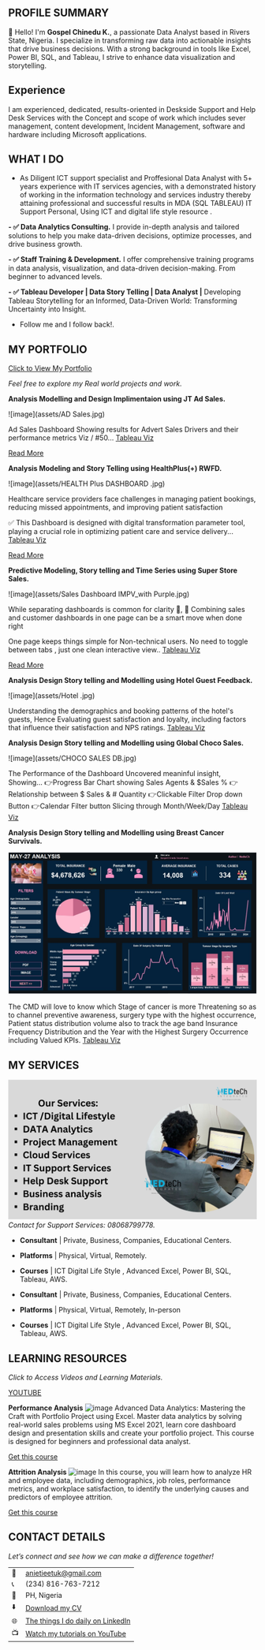 <!--Section 1: Introduce your self-->
## PROFILE SUMMARY

👋 Hello!
I'm **Gospel Chinedu K.**, a passionate Data Analyst based in Rivers State, Nigeria. I specialize in transforming raw data into actionable insights that drive business decisions. With a strong background in tools like Excel, Power BI, SQL, and Tableau, I strive to enhance data visualization and storytelling.

## Experience
I am experienced, dedicated, results-oriented in Deskside Support and Help Desk Services with the Concept and scope of work which includes sever management, content development, Incident Management, software and hardware including Microsoft applications. 


<!--Mention your top/relevant skills here - core and soft skills-->
## WHAT I DO

* As Diligent ICT support specialist and Proffesional Data Analyst with 5+ years experience with IT services agencies, with a demonstrated history of working in the information technology and services industry thereby attaining professional and successful results in MDA (SQL TABLEAU) IT Support Personal, Using ICT and digital life style resource .

**- ✅ Data Analytics Consulting.**
I provide in-depth analysis and tailored solutions to help you make data-driven decisions, optimize processes, and drive business growth. 

**- ✅ Staff Training & Development.**
I offer comprehensive training programs in data analysis, visualization, and data-driven decision-making. From beginner to advanced levels. 

**- ✅ Tableau Developer | Data Story Telling | Data Analyst |** 
Developing Tableau Storytelling for an Informed, Data-Driven World: Transforming Uncertainty into Insight.
- Follow me and I follow back!. 

<!--Section 2: List 3-4 key projects-->
## MY PORTFOLIO 
[Click to View My Portfolio](https://public.tableau.com/app/profile/gospel.chinedu.nwachukwu/vizzes)


*Feel free to explore my Real world projects and work.*

**Analysis Modelling and Design Implimentaion using JT Ad Sales.**

![image](assets/AD Sales.jpg)

Ad Sales Dashboard 
Showing results for Advert Sales Drivers and their performance metrics Viz / #50...
[Tableau Viz](https://public.tableau.com/app/profile/gospel.chinedu.nwachukwu/viz/Ads-SalesDashboard/Dashboard1)

[Read More](https://www.linkedin.com/feed/update/urn:li:activity:7303581624032481280/)

**Analysis Modeling and Story Telling using HealthPlus(+) RWFD.**

![image](assets/HEALTH Plus DASHBOARD .jpg)

Healthcare service providers face challenges in managing patient bookings, reducing missed appointments, and improving patient satisfaction

✅ This Dashboard is designed with digital transformation parameter tool,  playing a crucial role in optimizing patient care and service delivery... 
[Tableau Viz](https://public.tableau.com/app/profile/gospel.chinedu.nwachukwu/viz/HealthPlusDashboard/HEALTHPlusDASHBOARD)

[Read More](https://www.linkedin.com/feed/update/urn:li:activity:7313765139105677313/)

**Predictive Modeling, Story telling and Time Series using Super Store Sales.**

![image](assets/Sales Dashboard IMPV_with Purple.jpg)

While separating dashboards is common for clarity 💯, 🤔 Combining sales and customer dashboards in one page can be a smart move when done right

One page keeps things simple for Non-technical users. No need to toggle between tabs , just one clean interactive view.. [Tableau Viz](https://public.tableau.com/app/profile/gospel.chinedu.nwachukwu/viz/SalesCustomerDashboardIMPV/SalesDashboard2)

[Read More](https://www.linkedin.com/feed/update/urn:li:activity:7319984104995774464/)


**Analysis Design Story telling and Modelling using Hotel Guest Feedback.**

![image](assets/Hotel .jpg)

Understanding the demographics and booking patterns of the hotel's guests, Hence Evaluating guest satisfaction and loyalty, including factors that influence their satisfaction and NPS ratings.
[Tableau Viz](https://public.tableau.com/app/profile/gospel.chinedu.nwachukwu/viz/HotelCustomerServiceFeedback/MainDashboard)


**Analysis Design Story telling and Modelling using Global Choco Sales.**

![image](assets/CHOCO SALES DB.jpg)

The Performance of the Dashboard Uncovered meaninful insight, Showing...
👉Progress Bar Chart showing Sales Agents & $Sales %
👉Relationship between $ Sales & # Quantity
👉Clickable Filter Drop down Button
👉Calendar Filter button Slicing through Month/Week/Day [Tableau Viz](https://public.tableau.com/app/profile/gospel.chinedu.nwachukwu/viz/CHOCOSALESANALYTICDASHBOARD/CHOCOSALESDB1)


**Analysis Design Story telling and Modelling using Breast Cancer Survivals.**

![image](assets/Cancer.jpg)


The CMD will love to know which Stage of cancer is more Threatening so as to channel preventive awareness, surgery type with the highest occurrence, Patient status distribution volume also to track the age band Insurance Frequency Distribution and the Year with the Highest Surgery Occurrence including Valued KPIs.
[Tableau Viz](https://public.tableau.com/app/profile/gospel.chinedu.nwachukwu/viz/CHOCOSALESANALYTICDASHBOARD/CHOCOSALESDB1)


## MY SERVICES
![image](assets/2.png)
*Contact for Support Services: 08068799778.*

- **Consultant** | Private, Business, Companies, Educational Centers.								       		
- **Platforms**	| Physical, Virtual, Remotely. 			        		
- **Courses**   | ICT Digital Life Style , Advanced Excel, Power BI, SQL, Tableau, AWS.
  
- **Consultant** | Private, Business, Companies, Educational Centers.							       		
- **Platforms**	| Physical, Virtual, Remotely, In-person 			        		
- **Courses** | ICT Digital Life Style , Advanced Excel, Power BI, SQL, Tableau, AWS.


<!--Section 3: This section is optional. You can replace this section with a list of your core skills-->
## LEARNING RESOURCES
*Click to Access Videos and Learning Materials.*

[YOUTUBE](https://www.youtube.com/@NedteCh)


**Performance Analysis**
![image](assets/418159415_10224996118350400_1790389732999386325_n.jpg)
Advanced Data Analytics: Mastering the Craft with Portfolio Project using Excel. Master data analytics by solving real-world sales problems using MS Excel 2021, learn core dashboard design and presentation skills and create your portfolio project. This course is designed for beginners and professional data analyst.

[Get this course](https://selar.co/salesdata)

**Attrition Analysis**
![image](assets/417528845_10224984773746792_6587086704764480413_n.jpg)
In this course, you will learn how to analyze HR and employee data, including demographics, job roles, performance metrics, and workplace satisfaction, to identify the underlying causes and predictors of employee attrition.

[Get this course](https://selar.co/q688i7)


## CONTACT DETAILS

*Let’s connect and see how we can make a difference together!*
<table>
  <tbody>
    <tr>
      <td>📧</td>
      <td><a href="mailto:anietieetuk@gmail.com">anietieetuk@gmail.com</a></td>
    </tr>
    <tr>
      <td>📞</td>
      <td>(234) 816-763-7212</td>
    </tr>
    <tr>
      <td>📍</td>
      <td>PH, Nigeria</td>
    </tr>
    <tr>
      <td>⬇️</td>
      <td><a href="https://etuk123456.github.io/portfolio1/docs/Profile.pdf">Download my CV</a></td>
    </tr>
    <tr>
      <td>🌐</td>
      <td><a href="https://linkedin.com/in/etukanietie">The things I do daily on LinkedIn</a></td>
    </tr>
    <tr>
      <td>📺</td>
      <td><a href="https://www.youtube.com/@LearnwithEtuk">Watch my tutorials on YouTube</a></td>
    </tr>
  </tbody>
</table>

   





